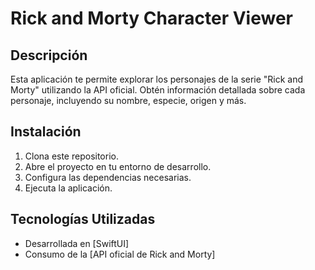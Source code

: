 # Rick and Morty Character Viewer

## Descripción
Esta aplicación te permite explorar los personajes de la serie "Rick and Morty" utilizando la API oficial. Obtén información detallada sobre cada personaje, incluyendo su nombre, especie, origen y más.

## Instalación 
1. Clona este repositorio.
2. Abre el proyecto en tu entorno de desarrollo.
3. Configura las dependencias necesarias.
4. Ejecuta la aplicación.

## Tecnologías Utilizadas

- Desarrollada en [SwiftUI]
- Consumo de la [API oficial de Rick and Morty]



